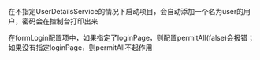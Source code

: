 在不指定UserDetailsService的情况下启动项目，会自动添加一个名为user的用户，密码会在控制台打印出来

在formLogin配置项中，如果指定了loginPage，则配置permitAll(false)会报错；如果没有指定loginPage，则permitAll不起作用
